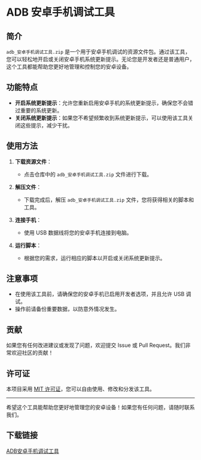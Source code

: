 # ADB 安卓手机调试工具

## 简介

`adb_安卓手机调试工具.zip` 是一个用于安卓手机调试的资源文件包。通过该工具，您可以轻松地开启或关闭安卓手机系统更新提示。无论您是开发者还是普通用户，这个工具都能帮助您更好地管理和控制您的安卓设备。

## 功能特点

- **开启系统更新提示**：允许您重新启用安卓手机的系统更新提示，确保您不会错过重要的系统更新。
- **关闭系统更新提示**：如果您不希望频繁收到系统更新提示，可以使用该工具关闭这些提示，减少干扰。

## 使用方法

1. **下载资源文件**：
   - 点击仓库中的 `adb_安卓手机调试工具.zip` 文件进行下载。

2. **解压文件**：
   - 下载完成后，解压 `adb_安卓手机调试工具.zip` 文件，您将获得相关的脚本和工具。

3. **连接手机**：
   - 使用 USB 数据线将您的安卓手机连接到电脑。

4. **运行脚本**：
   - 根据您的需求，运行相应的脚本以开启或关闭系统更新提示。

## 注意事项

- 在使用该工具前，请确保您的安卓手机已启用开发者选项，并且允许 USB 调试。
- 操作前请备份重要数据，以防意外情况发生。

## 贡献

如果您有任何改进建议或发现了问题，欢迎提交 Issue 或 Pull Request。我们非常欢迎社区的贡献！

## 许可证

本项目采用 [MIT 许可证](LICENSE)，您可以自由使用、修改和分发该工具。

---

希望这个工具能帮助您更好地管理您的安卓设备！如果您有任何问题，请随时联系我们。

## 下载链接

[ADB安卓手机调试工具](https://pan.quark.cn/s/9d4529381b3f)